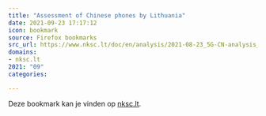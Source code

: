 ```yaml
---
title: "Assessment of Chinese phones by Lithuania"
date: 2021-09-23 17:17:12
icon: bookmark
source: Firefox bookmarks
src_url: https://www.nksc.lt/doc/en/analysis/2021-08-23_5G-CN-analysis_env3.pdf
domains:
- nksc.lt
2021: "09"
categories:

---
```

Deze bookmark kan je vinden op [nksc.lt](https://www.nksc.lt/doc/en/analysis/2021-08-23_5G-CN-analysis_env3.pdf).
